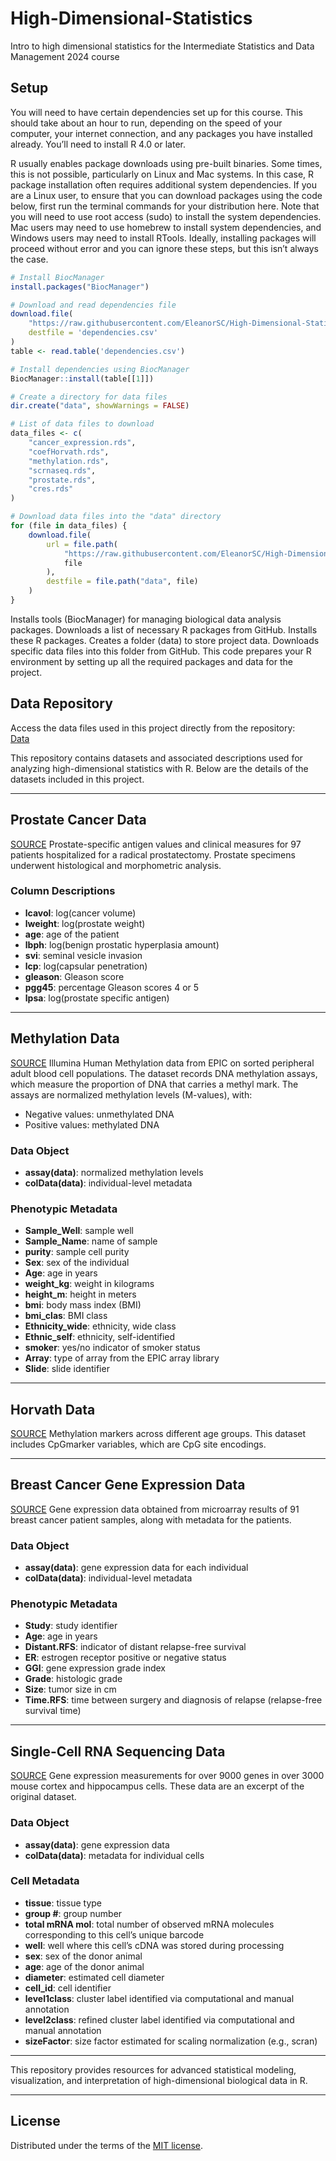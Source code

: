 # High-Dimensional-Statistics
Intro to high dimensional statistics for the Intermediate Statistics and Data Management 2024 course

## Setup

You will need to have certain dependencies set up for this course. This should take about an hour to run, depending on the speed of your computer, your internet connection, and any packages you have installed already. You’ll need to install R 4.0 or later.

R usually enables package downloads using pre-built binaries. Some times, this is not possible, particularly on Linux and Mac systems. In this case, R package installation often requires additional system dependencies. If you are a Linux user, to ensure that you can download packages using the code below, first run the terminal commands for your distribution here. Note that you will need to use root access (sudo) to install the system dependencies. Mac users may need to use homebrew to install system dependencies, and Windows users may need to install RTools. Ideally, installing packages will proceed without error and you can ignore these steps, but this isn’t always the case.

```r
# Install BiocManager
install.packages("BiocManager")

# Download and read dependencies file
download.file(
    "https://raw.githubusercontent.com/EleanorSC/High-Dimensional-Statistics/main/dependencies.csv"
    destfile = 'dependencies.csv'
)
table <- read.table('dependencies.csv')

# Install dependencies using BiocManager
BiocManager::install(table[[1]])

# Create a directory for data files
dir.create("data", showWarnings = FALSE)

# List of data files to download
data_files <- c(
    "cancer_expression.rds",
    "coefHorvath.rds",
    "methylation.rds",
    "scrnaseq.rds",
    "prostate.rds",
    "cres.rds"
)

# Download data files into the "data" directory
for (file in data_files) {
    download.file(
        url = file.path(
            "https://raw.githubusercontent.com/EleanorSC/High-Dimensional-Statistics/data",
            file
        ),
        destfile = file.path("data", file)
    )
}
```
Installs tools (BiocManager) for managing biological data analysis packages.
Downloads a list of necessary R packages from GitHub.
Installs these R packages.
Creates a folder (data) to store project data.
Downloads specific data files into this folder from GitHub.
This code prepares your R environment by setting up all the required packages and data for the project.


## Data Repository

Access the data files used in this project directly from the repository:  
[Data](https://github.com/EleanorSC/High-Dimensional-Statistics/tree/main/Data)

This repository contains datasets and associated descriptions used for analyzing high-dimensional statistics with R. Below are the details of the datasets included in this project.

---

## Prostate Cancer Data

[SOURCE](https://github.com/EleanorSC/High-Dimensional-Statistics/tree/main/Data/prostate.rds)
Prostate-specific antigen values and clinical measures for 97 patients hospitalized for a radical prostatectomy. Prostate specimens underwent histological and morphometric analysis.

### **Column Descriptions**
- **lcavol**: log(cancer volume)
- **lweight**: log(prostate weight)
- **age**: age of the patient
- **lbph**: log(benign prostatic hyperplasia amount)
- **svi**: seminal vesicle invasion
- **lcp**: log(capsular penetration)
- **gleason**: Gleason score
- **pgg45**: percentage Gleason scores 4 or 5
- **lpsa**: log(prostate specific antigen)

---

## Methylation Data

[SOURCE](https://github.com/EleanorSC/High-Dimensional-Statistics/tree/main/Data/methylation.rds)
Illumina Human Methylation data from EPIC on sorted peripheral adult blood cell populations. The dataset records DNA methylation assays, which measure the proportion of DNA that carries a methyl mark. The assays are normalized methylation levels (M-values), with:
- Negative values: unmethylated DNA
- Positive values: methylated DNA

### **Data Object**
- **assay(data)**: normalized methylation levels
- **colData(data)**: individual-level metadata

### **Phenotypic Metadata**
- **Sample_Well**: sample well
- **Sample_Name**: name of sample
- **purity**: sample cell purity
- **Sex**: sex of the individual
- **Age**: age in years
- **weight_kg**: weight in kilograms
- **height_m**: height in meters
- **bmi**: body mass index (BMI)
- **bmi_clas**: BMI class
- **Ethnicity_wide**: ethnicity, wide class
- **Ethnic_self**: ethnicity, self-identified
- **smoker**: yes/no indicator of smoker status
- **Array**: type of array from the EPIC array library
- **Slide**: slide identifier

---

## Horvath Data

[SOURCE](https://github.com/EleanorSC/High-Dimensional-Statistics/tree/main/Data/coefHorvath.rds)
Methylation markers across different age groups. This dataset includes CpGmarker variables, which are CpG site encodings.

---

## Breast Cancer Gene Expression Data

[SOURCE](https://github.com/EleanorSC/High-Dimensional-Statistics/tree/main/Data/cancer_expression.rds)
Gene expression data obtained from microarray results of 91 breast cancer patient samples, along with metadata for the patients.

### **Data Object**
- **assay(data)**: gene expression data for each individual
- **colData(data)**: individual-level metadata

### **Phenotypic Metadata**
- **Study**: study identifier
- **Age**: age in years
- **Distant.RFS**: indicator of distant relapse-free survival
- **ER**: estrogen receptor positive or negative status
- **GGI**: gene expression grade index
- **Grade**: histologic grade
- **Size**: tumor size in cm
- **Time.RFS**: time between surgery and diagnosis of relapse (relapse-free survival time)

---

## Single-Cell RNA Sequencing Data

[SOURCE](https://github.com/EleanorSC/High-Dimensional-Statistics/tree/main/Data/scRNAseq_data.rds)
Gene expression measurements for over 9000 genes in over 3000 mouse cortex and hippocampus cells. These data are an excerpt of the original dataset.

### **Data Object**
- **assay(data)**: gene expression data
- **colData(data)**: metadata for individual cells

### **Cell Metadata**
- **tissue**: tissue type
- **group #**: group number
- **total mRNA mol**: total number of observed mRNA molecules corresponding to this cell’s unique barcode
- **well**: well where this cell’s cDNA was stored during processing
- **sex**: sex of the donor animal
- **age**: age of the donor animal
- **diameter**: estimated cell diameter
- **cell_id**: cell identifier
- **level1class**: cluster label identified via computational and manual annotation
- **level2class**: refined cluster label identified via computational and manual annotation
- **sizeFactor**: size factor estimated for scaling normalization (e.g., scran)

---

This repository provides resources for advanced statistical modeling, visualization, and interpretation of high-dimensional biological data in R.

---
## License

Distributed under the terms of the [MIT license](LICENSE).
